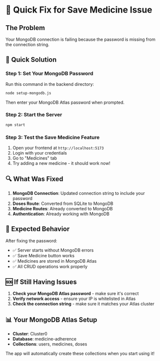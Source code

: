 # 🚨 Quick Fix for Save Medicine Issue

## The Problem
Your MongoDB connection is failing because the password is missing from the connection string.

## 🔧 Quick Solution

### Step 1: Set Your MongoDB Password
Run this command in the backend directory:
```bash
node setup-mongodb.js
```
Then enter your MongoDB Atlas password when prompted.

### Step 2: Start the Server
```bash
npm start
```

### Step 3: Test the Save Medicine Feature
1. Open your frontend at `http://localhost:5173`
2. Login with your credentials
3. Go to "Medicines" tab
4. Try adding a new medicine - it should work now!

## 🔍 What Was Fixed

1. **MongoDB Connection**: Updated connection string to include your password
2. **Doses Route**: Converted from SQLite to MongoDB
3. **Medicine Routes**: Already converted to MongoDB
4. **Authentication**: Already working with MongoDB

## 🎯 Expected Behavior

After fixing the password:
- ✅ Server starts without MongoDB errors
- ✅ Save Medicine button works
- ✅ Medicines are stored in MongoDB Atlas
- ✅ All CRUD operations work properly

## 🆘 If Still Having Issues

1. **Check your MongoDB Atlas password** - make sure it's correct
2. **Verify network access** - ensure your IP is whitelisted in Atlas
3. **Check the connection string** - make sure it matches your Atlas cluster

## 📊 Your MongoDB Atlas Setup
- **Cluster**: Cluster0
- **Database**: medicine-adherence
- **Collections**: users, medicines, doses

The app will automatically create these collections when you start using it!
